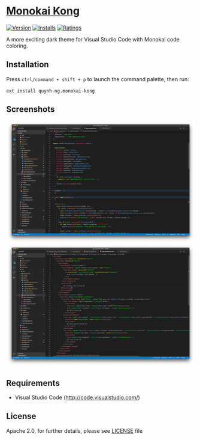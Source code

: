 # [Monokai Kong](https://github.com/quynh-ng/monokai-kong)

[![Version](https://vsmarketplacebadge.apphb.com/version/quynh-ng.monokai-kong.svg)](https://marketplace.visualstudio.com/items?itemName=quynh-ng.monokai-kong) [![Installs](https://vsmarketplacebadge.apphb.com/installs/quynh-ng.monokai-kong.svg)](https://marketplace.visualstudio.com/items?itemName=quynh-ng.monokai-kong) [![Ratings](https://vsmarketplacebadge.apphb.com/rating/quynh-ng.monokai-kong.svg)](https://marketplace.visualstudio.com/items?itemName=quynh-ng.monokai-kong)

A more exciting dark theme for Visual Studio Code with Monokai code coloring.

## Installation

Press `ctrl/command + shift + p` to launch the command palette, then run:
```
ext install quynh-ng.monokai-kong
```

## Screenshots

![Screenshot 01](https://github.com/quynh-ng/monokai-kong/raw/master/images/screenshots/ss01.png "Screenshot #01")
![Screenshot 02](https://github.com/quynh-ng/monokai-kong/raw/master/images/screenshots/ss02.png "Screenshot #02")

## Requirements

* Visual Studio Code (http://code.visualstudio.com/)


## License

Apache 2.0, for further details, please see [LICENSE](https://github.com/quynh-ng/monokai-kong/blob/master/LICENSE.md) file
